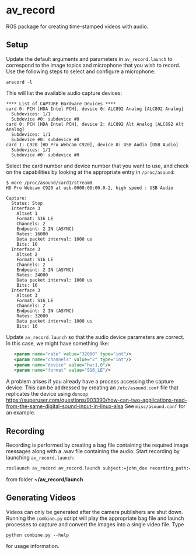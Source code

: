 # av_record
ROS package for creating time-stamped videos with audio.

## Setup
Update the default arguments and parameters in `av_record.launch` to correspond to the image topics and microphone that you wish to record.  Use the following steps to select and configure a microphone:
```
arecord -l
```
This will list the available audio capture devices:
```
**** List of CAPTURE Hardware Devices ****
card 0: PCH [HDA Intel PCH], device 0: ALC892 Analog [ALC892 Analog]
  Subdevices: 1/1
  Subdevice #0: subdevice #0
card 0: PCH [HDA Intel PCH], device 2: ALC892 Alt Analog [ALC892 Alt Analog]
  Subdevices: 1/1
  Subdevice #0: subdevice #0
card 1: C920 [HD Pro Webcam C920], device 0: USB Audio [USB Audio]
  Subdevices: 1/1
  Subdevice #0: subdevice #0
```
Select the card number and device number that you want to use, and check on the capabilities by looking at the appropriate entry in `/proc/asound`:
```
$ more /proc/asound/card1/stream0 
HD Pro Webcam C920 at usb-0000:06:00.0-2, high speed : USB Audio

Capture:
  Status: Stop
  Interface 3
    Altset 1
    Format: S16_LE
    Channels: 2
    Endpoint: 2 IN (ASYNC)
    Rates: 16000
    Data packet interval: 1000 us
    Bits: 16
  Interface 3
    Altset 2
    Format: S16_LE
    Channels: 2
    Endpoint: 2 IN (ASYNC)
    Rates: 24000
    Data packet interval: 1000 us
    Bits: 16
  Interface 3
    Altset 3
    Format: S16_LE
    Channels: 2
    Endpoint: 2 IN (ASYNC)
    Rates: 32000
    Data packet interval: 1000 us
    Bits: 16
```
Update `av_record.launch` so that the audio device parameters are correct.  In this case, we might have something like:
```xml
   <param name="rate" value="32000" type="int"/>
   <param name="channels" value="2" type="int"/>
   <param name="device" value="hw:1,0"/>
   <param name="format" value="S16_LE"/>
 ```
 A problem arises if you already have a process accessing the capture device.  This can be addressed by creating an `/etc/asound.conf` file that replicates the device using `dsnoop`
 https://superuser.com/questions/903390/how-can-two-applications-read-from-the-same-digital-sound-input-in-linux-alsa
 See `misc/asound.conf` for an example. 

## Recording
Recording is performed by creating a bag file containing the required image messages along with a .wav file containing the audio.  Start recording by launching `av_record.launch`:
```bash
roslaunch av_record av_record.launch subject:=john_doe recording_path:=/scratch/data/
```
from folder **~/av_record/launch**

## Generating Videos
Videos can only be generated after the camera publishers are shut down.  Running the `combine.py` script will play the appropriate bag file and launch processes to capture and convert the images into a single video file.  Type 
```
python combine.py --help 
```
for usage information.

